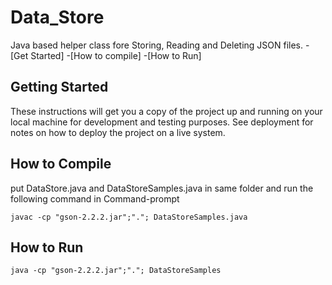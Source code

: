# Data_Store

Java based helper class fore Storing, Reading and Deleting JSON files.
-[Get Started]
-[How to compile]
-[How to Run]

## Getting Started

These instructions will get you a copy of the project up and running on your local machine for development and testing purposes. See deployment for notes on how to deploy the project on a live system.

## How to Compile
put DataStore.java and DataStoreSamples.java in same folder and run the following command in Command-prompt
```
javac -cp "gson-2.2.2.jar";"."; DataStoreSamples.java
```

## How to Run
```
java -cp "gson-2.2.2.jar";"."; DataStoreSamples
```
